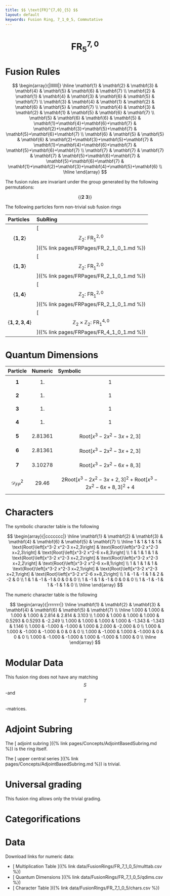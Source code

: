 ```yaml
---
title: $$ \text{FR}^{7,0}_{5} $$
layout: default
keywords: Fusion Ring, 7_1_0_5, Commutative
---
```

# $$ \text{FR}^{7,0}_{5} $$


# Fusion Rules

$$
\begin{array}{|lllllll|}
\hline
 \mathbf{1} & \mathbf{2} & \mathbf{3} & \mathbf{4} & \mathbf{5} & \mathbf{6} & \mathbf{7} \\
 \mathbf{2} & \mathbf{1} & \mathbf{4} & \mathbf{3} & \mathbf{6} & \mathbf{5} & \mathbf{7} \\
 \mathbf{3} & \mathbf{4} & \mathbf{1} & \mathbf{2} & \mathbf{6} & \mathbf{5} & \mathbf{7} \\
 \mathbf{4} & \mathbf{3} & \mathbf{2} & \mathbf{1} & \mathbf{5} & \mathbf{6} & \mathbf{7} \\
 \mathbf{5} & \mathbf{6} & \mathbf{6} & \mathbf{5} & \mathbf{1}+\mathbf{4}+\mathbf{6}+\mathbf{7} & \mathbf{2}+\mathbf{3}+\mathbf{5}+\mathbf{7} & \mathbf{5}+\mathbf{6}+\mathbf{7} \\
 \mathbf{6} & \mathbf{5} & \mathbf{5} & \mathbf{6} & \mathbf{2}+\mathbf{3}+\mathbf{5}+\mathbf{7} & \mathbf{1}+\mathbf{4}+\mathbf{6}+\mathbf{7} & \mathbf{5}+\mathbf{6}+\mathbf{7} \\
 \mathbf{7} & \mathbf{7} & \mathbf{7} & \mathbf{7} & \mathbf{5}+\mathbf{6}+\mathbf{7} & \mathbf{5}+\mathbf{6}+\mathbf{7} & \mathbf{1}+\mathbf{2}+\mathbf{3}+\mathbf{4}+\mathbf{5}+\mathbf{6} \\
\hline
\end{array}
$$


The fusion rules are invariant under the group generated by the following permutations:

$$ \{(\mathbf{2} \  \mathbf{3})\} $$


The following particles form non-trivial sub fusion rings

| Particles | SubRing |
| :------ | :------ |
| $$ \{\mathbf{1},\mathbf{2}\} $$ | [ $$ \mathbb{Z}_2:\ \text{FR}^{2,0}_{1} $$ ]({% link pages/FRPages/FR_2_1_0_1.md %}) |
| $$ \{\mathbf{1},\mathbf{3}\} $$ | [ $$ \mathbb{Z}_2:\ \text{FR}^{2,0}_{1} $$ ]({% link pages/FRPages/FR_2_1_0_1.md %}) |
| $$ \{\mathbf{1},\mathbf{4}\} $$ | [ $$ \mathbb{Z}_2:\ \text{FR}^{2,0}_{1} $$ ]({% link pages/FRPages/FR_2_1_0_1.md %}) |
| $$ \{\mathbf{1},\mathbf{2},\mathbf{3},\mathbf{4}\} $$ | [ $$ \mathbb{Z}_2\times \mathbb{Z}_2:\ \text{FR}^{4,0}_{1} $$ ]({% link pages/FRPages/FR_4_1_0_1.md %}) |

# Quantum Dimensions

| Particle | Numeric | Symbolic |
| :------ | :------ | :------ |
| $$ \mathbf{1} $$ | $$ 1. $$ | $$ 1 $$ |
| $$ \mathbf{2} $$ | $$ 1. $$ | $$ 1 $$ |
| $$ \mathbf{3} $$ | $$ 1. $$ | $$ 1 $$ |
| $$ \mathbf{4} $$ | $$ 1. $$ | $$ 1 $$ |
| $$ \mathbf{5} $$ | $$ 2.81361 $$ | $$ \text{Root}\left[x^3-2 x^2-3 x+2,3\right] $$ |
| $$ \mathbf{6} $$ | $$ 2.81361 $$ | $$ \text{Root}\left[x^3-2 x^2-3 x+2,3\right] $$ |
| $$ \mathbf{7} $$ | $$ 3.10278 $$ | $$ \text{Root}\left[x^3-2 x^2-6 x+8,3\right] $$ |
| $$ \mathcal{D}_{FP}^2 $$ | $$ 29.46 $$ | $$ 2 \text{Root}\left[x^3-2 x^2-3 x+2,3\right]^2+\text{Root}\left[x^3-2 x^2-6 x+8,3\right]^2+4 $$ |

# Characters

The symbolic character table is the following

$$
\begin{array}{|ccccccc|}
\hline
 \mathbf{1} & \mathbf{2} & \mathbf{3} & \mathbf{4} & \mathbf{6} & \mathbf{5} & \mathbf{7} \\
\hline
 1 & 1 & 1 & 1 & \text{Root}\left[x^3-2 x^2-3 x+2,3\right] & \text{Root}\left[x^3-2 x^2-3 x+2,3\right] & \text{Root}\left[x^3-2 x^2-6 x+8,3\right] \\
 1 & 1 & 1 & 1 & \text{Root}\left[x^3-2 x^2-3 x+2,2\right] & \text{Root}\left[x^3-2 x^2-3 x+2,2\right] & \text{Root}\left[x^3-2 x^2-6 x+8,1\right] \\
 1 & 1 & 1 & 1 & \text{Root}\left[x^3-2 x^2-3 x+2,1\right] & \text{Root}\left[x^3-2 x^2-3 x+2,1\right] & \text{Root}\left[x^3-2 x^2-6 x+8,2\right] \\
 1 & -1 & -1 & 1 & 2 & -2 & 0 \\
 1 & 1 & -1 & -1 & 0 & 0 & 0 \\
 1 & -1 & 1 & -1 & 0 & 0 & 0 \\
 1 & -1 & -1 & 1 & -1 & 1 & 0 \\
\hline
\end{array}
$$

The numeric character table is the following

$$
\begin{array}{|rrrrrrr|}
\hline
 \mathbf{1} & \mathbf{2} & \mathbf{3} & \mathbf{4} & \mathbf{6} & \mathbf{5} & \mathbf{7} \\
\hline
 1.000 & 1.000 & 1.000 & 1.000 & 2.814 & 2.814 & 3.103 \\
 1.000 & 1.000 & 1.000 & 1.000 & 0.5293 & 0.5293 & -2.249 \\
 1.000 & 1.000 & 1.000 & 1.000 & -1.343 & -1.343 & 1.146 \\
 1.000 & -1.000 & -1.000 & 1.000 & 2.000 & -2.000 & 0 \\
 1.000 & 1.000 & -1.000 & -1.000 & 0 & 0 & 0 \\
 1.000 & -1.000 & 1.000 & -1.000 & 0 & 0 & 0 \\
 1.000 & -1.000 & -1.000 & 1.000 & -1.000 & 1.000 & 0 \\
\hline
\end{array}
$$

# Modular Data

This fusion ring does not have any matching $$ S $$-and $$ T $$-matrices.

# Adjoint Subring

The [ adjoint subring ]({% link pages/Concepts/AdjointBasedSubring.md %}) is the ring itself.

The [ upper central series ]({% link pages/Concepts/AdjointBasedSubring.md %}) is trivial.

# Universal grading

This fusion ring allows only the trivial grading.

# Categorifications



# Data

Download links for numeric data:

* [ Multiplication Table ]({% link data/FusionRings/FR_7_1_0_5/multtab.csv %})
* [ Quantum Dimensions ]({% link data/FusionRings/FR_7_1_0_5/qdims.csv %})
* [ Character Table ]({% link data/FusionRings/FR_7_1_0_5/chars.csv %})